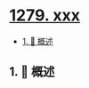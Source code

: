 # [1279. xxx](https://github.com/Tdahuyou/TNotes.leetcode/tree/main/notes/1279.%20xxx)

<!-- region:toc -->

- [1. 📝 概述](#1--概述)

<!-- endregion:toc -->

## 1. 📝 概述
